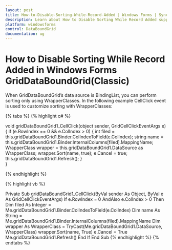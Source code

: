 ```yaml
---
layout: post
title: How-to-Disable-Sorting-While-Record-Added | Windows Forms | Syncfusion
description: Learn about How to Disable Sorting While Record Added support in Syncfusion Windows Forms GridDataBoundGrid(Classic) control and more details.
platform: windowsforms
control: DataBoundGrid
documentation: ug
---
```


# How to Disable Sorting While Record Added in Windows Forms GridDataBoundGrid(Classic)



When GridDataBoundGrid’s data source is BindingList, you can perform sorting only using WrapperClasses. In the following example CellClick event is used to customize sorting with WrapperClasses:

{% tabs %}
{% highlight c# %}

void gridDataBoundGrid1_CellClick(object sender, GridCellClickEventArgs e)
{
    if (e.RowIndex == 0 && e.ColIndex > 0)
    {
        int filed = this.gridDataBoundGrid1.Binder.ColIndexToField(e.ColIndex);
        string name = this.gridDataBoundGrid1.Binder.InternalColumns[filed].MappingName;
        WrapperClass wrapper = this.gridDataBoundGrid1.DataSource as WrapperClass;
        wrapper.Sort(name, true);
        e.Cancel = true;
        this.gridDataBoundGrid1.Refresh();
    }   
}

{% endhighlight %}

{% highlight vb %}

Private Sub gridDataBoundGrid1_CellClick(ByVal sender As Object, ByVal e As GridCellClickEventArgs)
If e.RowIndex = 0 AndAlso e.ColIndex > 0 Then
Dim filed As Integer = Me.gridDataBoundGrid1.Binder.ColIndexToField(e.ColIndex)
Dim name As String = Me.gridDataBoundGrid1.Binder.InternalColumns(filed).MappingName
Dim wrapper As WrapperClass = TryCast(Me.gridDataBoundGrid1.DataSource, WrapperClass)
wrapper.Sort(name, True)
e.Cancel = True
Me.gridDataBoundGrid1.Refresh()
End If
End Sub
{% endhighlight %}
{% endtabs %}
